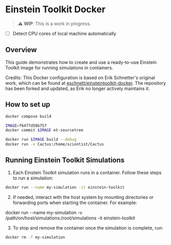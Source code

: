 # Einstein Toolkit Docker

> :warning: **WIP**: This is a work in progress.

- [ ] Detect CPU cores of local machine automatically

## Overview

This guide demonstrates how to create and use a ready-to-use Einstein Toolkit image for running simulations in containers.

Credits: This Docker configuration is based on Erik Schnetter's original work, which can be found at [eschnett/einsteintoolkit-docker](https://github.com/eschnett/einsteintoolkit-docker). The repository has been forked and updated, as Erik no longer actively maintains it.

## How to set up

```bash
docker compose build

IMAGE=f6477d58b757
docker commit $IMAGE et-sourcetree

docker run $IMAGE build --debug
docker run -v Cactus:/home/scientist/Cactus
```


## Running Einstein Toolkit Simulations

1. Each Einstein Toolkit simulation runs in a container. Follow these steps to run a simulation:

```bash
docker run --name my-simulation -it einstein-toolkit
```

2. If needed, interact with the host system by mounting directories or forwarding ports when starting the container. For example:

docker run --name my-simulation -v /path/on/host/simulations:/root/simulations -it einstein-toolkit

3. To stop and remove the container once the simulation is complete, run:

```bash
docker rm -f my-simulation
```


